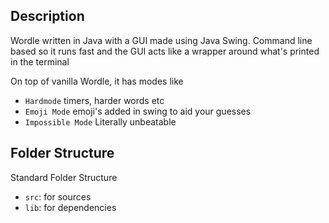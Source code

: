 ## Description

Wordle written in Java with a GUI made using Java Swing.
Command line based so it runs fast and the GUI acts like a wrapper around what's printed in the terminal

On top of vanilla Wordle, it has modes like
- `Hardmode` timers, harder words etc
- `Emoji Mode` emoji's added in swing to aid your guesses
- `Impossible Mode` Literally unbeatable

## Folder Structure

Standard Folder Structure

- `src`: for sources
- `lib`: for dependencies
